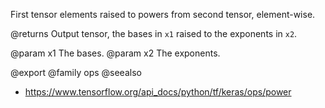 First tensor elements raised to powers from second tensor, element-wise.

@returns
    Output tensor, the bases in `x1` raised to the exponents in `x2`.

@param x1 The bases.
@param x2 The exponents.

@export
@family ops
@seealso
+ <https://www.tensorflow.org/api_docs/python/tf/keras/ops/power>
